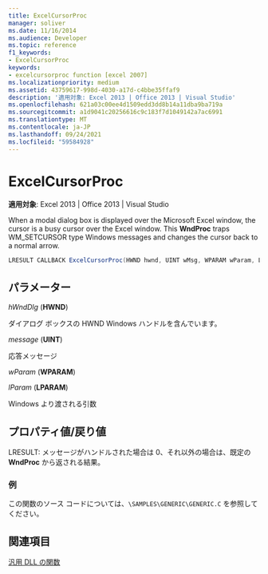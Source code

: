 ```yaml
---
title: ExcelCursorProc
manager: soliver
ms.date: 11/16/2014
ms.audience: Developer
ms.topic: reference
f1_keywords:
- ExcelCursorProc
keywords:
- excelcursorproc function [excel 2007]
ms.localizationpriority: medium
ms.assetid: 43759617-998d-4030-a17d-c4bbe35ffaf9
description: '適用対象: Excel 2013 | Office 2013 | Visual Studio'
ms.openlocfilehash: 621a03c00ee4d1509edd3dd8b14a11dba9ba719a
ms.sourcegitcommit: a1d9041c20256616c9c183f7d1049142a7ac6991
ms.translationtype: MT
ms.contentlocale: ja-JP
ms.lasthandoff: 09/24/2021
ms.locfileid: "59584928"
---
```

# <a name="excelcursorproc"></a>ExcelCursorProc

 **適用対象**: Excel 2013 | Office 2013 | Visual Studio 
  
When a modal dialog box is displayed over the Microsoft Excel window, the cursor is a busy cursor over the Excel window. This **WndProc** traps WM_SETCURSOR type Windows messages and changes the cursor back to a normal arrow. 
  
```cs
LRESULT CALLBACK ExcelCursorProc(HWND hwnd, UINT wMsg, WPARAM wParam, LPARAM lParam);
```

## <a name="parameters"></a>パラメーター

 _hWndDlg_ (**HWND**)
  
ダイアログ ボックスの HWND Windows ハンドルを含んでいます。
  
 _message_ (**UINT**)
  
応答メッセージ
  
 _wParam_ (**WPARAM**)
  
 _lParam_ (**LPARAM**)
  
Windows より渡される引数
  
## <a name="property-valuereturn-value"></a>プロパティ値/戻り値

LRESULT: メッセージがハンドルされた場合は 0、それ以外の場合は、既定の **WndProc** から返される結果。
  
### <a name="example"></a>例

この関数のソース コードについては、`\SAMPLES\GENERIC\GENERIC.C` を参照してください。 
  
## <a name="see-also"></a>関連項目



[汎用 DLL の関数](functions-in-the-generic-dll.md)

